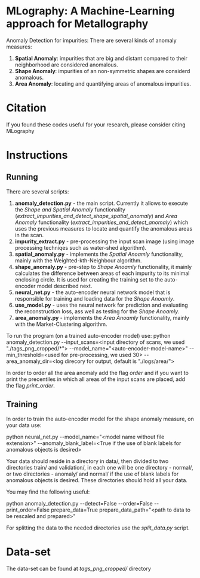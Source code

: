 # MLography: A Machine-Learning approach for Metallography

Anomaly Detection for impurities: There are several kinds of anomaly measures:
1. **Spatial Anomaly**: impurities that are big and distant compared to their neighborhood are considered anomalous.
2. **Shape Anomaly**: impurities of an non-symmetric shapes are considerd anomalous.
2. **Area Anomaly**: locating and quantifying areas of anomalous impurities.

# Citation

If you found these codes useful for your research, please consider citing MLography

# Instructions
## Running

There are several scripts:
1. **anomaly_detection.py** - the main script. Currently it allows to execute the *Shape and Spatial Anomaly* functionality (*extract_impurities_and_detect_shape_spatial_anomaly*) and *Area Anomaly* functionality (*extract_impurities_and_detect_anomaly*) which uses the previous measures to locate and quantify the anomalous areas in the scan.
1. **impurity_extract.py** - pre-processing the input scan image (using image processing techniqes such as water-shed algorithm). 
2. **spatial_anomaly.py** - implements the *Spatial Anoamly* functionality, mainly with the Weighted-kth-Neighbour algorithm.
2. **shape_anomaly.py** - pre-step to *Shape Anoamly* functionality, it mainly calculates the difference between areas of each impurity to its minimal enclosing circle. It is used for creating the training set to the auto-encoder model described next.
2. **neural_net.py** - the auto-encoder neural network model that is responsible for training and loading data for the *Shape Anoamly*.
3. **use_model.py** - uses the neural network for prediction and evaluating the reconstruction loss, ass well as testing for the *Shape Anoamly*.
2. **area_anomaly.py** - implements the *Area Anoamly* functionality, mainly with the Market-Clustering algorithm.

To run the program (on a trained auto-encoder model) use:
python anomaly_detection.py --input_scans=<input directory of scans, we used "./tags_png_cropped/\*"> --model_name="\<auto-encoder-model-name\>" --min_threshold=<used for pre-processing, we used 30> --area_anomaly_dir=<log direcory for output, default is "./logs/area/">

In order to order all the area anomaly add the flag *order* and if you want to print the precentiles in which all areas of the input scans are placed, add the flag *print_order*.

## Training

In order to train the auto-encoder model for the shape anomaly measure, on your data use:

python neural_net.py --model_name="\<model name without file extension\>" --anomaly_blank_label=\<True if the use of blank labels for anomalous objects is desired\>

Your data should reside in a directory in data/, then divided to two directories train/ and validation/, in each one will be one directory - normal/, or two directories - anomaly/ and normal/ if the use of blank labels for anomalous objects is desired. These directories should hold all your data.

You may find the following useful:

python anomaly_detection.py --detect=False --order=False --print_order=False prepare_data=True prepare_data_path="\<path to data to be rescaled and prepared\>"

For splitting the data to the needed directories use the *split_data.py* script.

# Data-set
The data-set can be found at *tags_png_cropped/* directory
